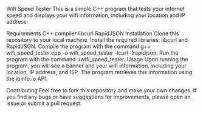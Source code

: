 Wifi Speed Tester
This is a simple C++ program that tests your internet speed and displays your wifi information, including your location and IP address.

Requirements
C++ compiler
libcurl
RapidJSON
Installation
Clone this repository to your local machine.
Install the required libraries: libcurl and RapidJSON.
Compile the program with the command g++ wifi_speed_tester.cpp -o wifi_speed_tester -lcurl -lrapidjson.
Run the program with the command ./wifi_speed_tester.
Usage
Upon running the program, you will see a banner and your wifi information, including your location, IP address, and ISP. The program retrieves this information using the ipinfo.io API.

Contributing
Feel free to fork this repository and make your own changes. If you find any bugs or have suggestions for improvements, please open an issue or submit a pull request.
